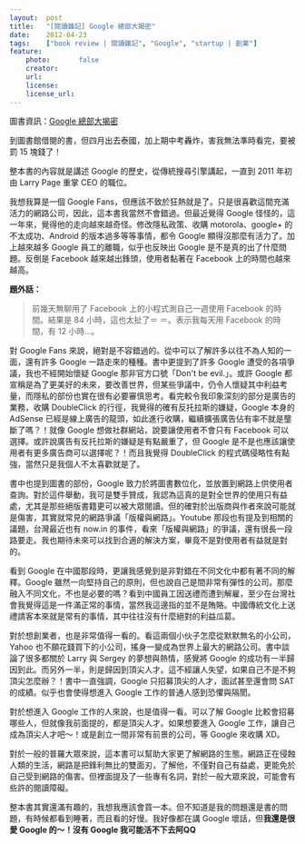 ```yaml
---
layout:  post
title:   "[閱讀雜記] Google 總部大揭密"
date:    2012-04-23
tags:    ["book review | 閱讀雜記", "Google", "startup | 創業"]
feature:
    photo:       false
    creator:     
    url:         
    license:     
    license_url: 
---
```


圖書資訊：[Google 總部大揭密](http://www.anobii.com/books/Google%E7%B8%BD%E9%83%A8%E5%A4%A7%E6%8F%AD%E5%AF%86/9789866165337/010b4228781c7f7604/)

到圖書館借閱的書，但四月出去泰國，加上期中考轟炸，害我無法準時看完，要被罰 15 塊錢了！

整本書的內容就是講述 Google 的歷史，從傳統搜尋引擎講起，一直到 2011 年初由 Larry Page 重掌 CEO 的職位。

我想我算是一個 Google Fans，但應該不致於狂熱就是了。只是很喜歡這間充滿活力的網路公司，因此，這本書我當然不會錯過。但最近覺得 Google 怪怪的，這一年來，覺得他的走向越來越奇怪。修改隱私政策、收購 motorola、google+ 的不太成功、Android 的版本過多等等事情，都令 Google 顯得沒那麼有活力了。加上越來越多 Google 員工的離職，似乎也反映出 Google 是不是真的出了什麼問題。反倒是 Facebook 越來越出鋒頭，使用者黏著在 Facebook 上的時間也越來越高。

**題外話：**

> 前幾天無聊用了 Facebook 上的小程式測自己一週使用 Facebook 的時間。結果是 84 小時，這也太扯了＝ ＝。表示我每天用 Facebook 的時間，有 12 小時...。

對 Google Fans 來說，絕對是不容錯過的。從中可以了解許多以往不為人知的一面，還有許多 Google 一路走來的種種。書中更提到了許多 Google 遭受的各項爭議，我也不經開始懷疑 Google 那非官方口號「Don't be evil.」。或許 Google 都宣稱是為了更美好的未來，要改善世界，但某些爭議中，仍令人懷疑其中利益考量，而隱私的部份也實在很有必要審慎思考。看完較令我印象深刻的部分是廣告的業務，收購 DoubleClick 的行徑，我覺得的確有反托拉斯的嫌疑，Google 本身的 AdSense 已經是線上廣告的龍頭，如此進行收購，繼續擴張廣告佔有率不就是壟斷了嗎？！就像 Google 想做社群網站，說要讓使用者不會只有 Facebook 可以選擇。或許說廣告有反托拉斯的嫌疑是有點嚴重了，但 Google 是不是也應該讓使用者有更多廣告商可以選擇呢？！而且我覺得 DoubleClick 的程式碼侵略性有點強，當然只是我個人不太喜歡就是了。

書中也提到圖書的部份，Google 致力於將圖書數位化，並放置到網路上供使用者查詢。對於這件舉動，我可是雙手贊成，我認為這真的是對全世界的使用只有益處，尤其是那些絕版書籍更可以被大眾閱讀。但的確對於出版商與作者來說可能就是傷害，其實就常見的網路爭議「版權與網路」。Youtube 那段也有提及到相關的議題，台灣最近也有 now.in 的事件，看來「版權與網路」的爭議，還有很長一段路要走。我也期待未來可以找到合適的解決方案，畢竟不是對使用者有益就是對的。

看到 Google 在中國那段時，更讓我感覺到是非對錯在不同文化中都有著不同的解釋。Google 雖然一向堅持自己的原則，但也說自己是間非常有彈性的公司。那麼融入不同文化，不也是必要的嗎？看到中國員工因送禮而遭到解雇，至少在台灣社會我覺得這是一件滿正常的事情，當然我這邊指的並不是賄賂。中國傳統文化上送禮請客本來就是常有的事情，其中往往沒有什麼絕對的利益瓜葛。

對於想創業者，也是非常值得一看的。看這兩個小伙子怎麼從默默無名的小公司，Yahoo 也不願花錢買下的小公司，搖身一變成為世界上最大的網路公司。書中談論了很多都關於 Larry 與 Sergey 的夢想與熱情，感覺將 Google 的成功有一半歸因到此。而另外一半，則是歸因到頂尖人才。這不經讓人失望，如果自己不是不夠頂尖怎麼辦？！書中一直強調，Google 只招募頂尖的人才，面試甚至還會問 SAT 的成績。似乎也會使得想進入 Google 工作的普通人感到恐懼與隔閡。

對於想進入 Google 工作的人來說，也是值得一看。可以了解 Google 比較會招募哪些人，但就像我前面提的，都是頂尖人才。如果想要進入 Google 工作，讓自己成為頂尖人才吧～！或是創立一間非常有前景的公司，等 Google 來收購 XD。

對於一般的普羅大眾來說，這本書可以幫助大家更了解網路的生態。網路正在侵蝕人類的生活，網路是把鋒利無比的雙面刃，了解他，不僅對自己有益處，更能免於自己受到網路的傷害。但裡面提及了一些專有名詞，對於一般大眾來說，可能會有些許的閱讀障礙。

整本書其實還滿有趣的，我想我應該會買一本。但不知道是我的問題還是書的問題，有時候都看到睡著，而且看的好慢。我好像都在講 Google 壞話，但**我還是很愛 Google 的～！沒有 Google 我可能活不下去阿QQ**

